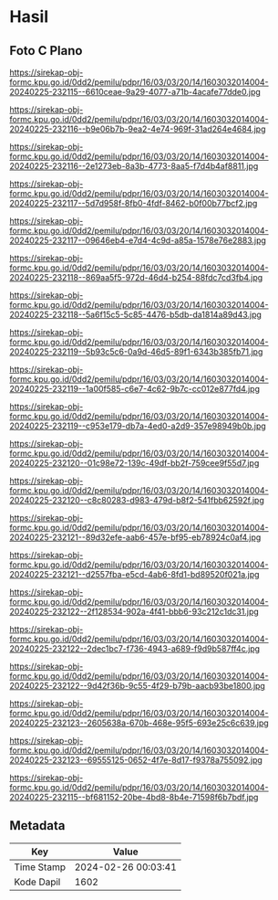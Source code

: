 # Hasil

## Foto C Plano

https://sirekap-obj-formc.kpu.go.id/0dd2/pemilu/pdpr/16/03/03/20/14/1603032014004-20240225-232115--6610ceae-9a29-4077-a71b-4acafe77dde0.jpg

https://sirekap-obj-formc.kpu.go.id/0dd2/pemilu/pdpr/16/03/03/20/14/1603032014004-20240225-232116--b9e06b7b-9ea2-4e74-969f-31ad264e4684.jpg

https://sirekap-obj-formc.kpu.go.id/0dd2/pemilu/pdpr/16/03/03/20/14/1603032014004-20240225-232116--2e1273eb-8a3b-4773-8aa5-f7d4b4af8811.jpg

https://sirekap-obj-formc.kpu.go.id/0dd2/pemilu/pdpr/16/03/03/20/14/1603032014004-20240225-232117--5d7d958f-8fb0-4fdf-8462-b0f00b77bcf2.jpg

https://sirekap-obj-formc.kpu.go.id/0dd2/pemilu/pdpr/16/03/03/20/14/1603032014004-20240225-232117--09646eb4-e7d4-4c9d-a85a-1578e76e2883.jpg

https://sirekap-obj-formc.kpu.go.id/0dd2/pemilu/pdpr/16/03/03/20/14/1603032014004-20240225-232118--869aa5f5-972d-46d4-b254-88fdc7cd3fb4.jpg

https://sirekap-obj-formc.kpu.go.id/0dd2/pemilu/pdpr/16/03/03/20/14/1603032014004-20240225-232118--5a6f15c5-5c85-4476-b5db-da1814a89d43.jpg

https://sirekap-obj-formc.kpu.go.id/0dd2/pemilu/pdpr/16/03/03/20/14/1603032014004-20240225-232119--5b93c5c6-0a9d-46d5-89f1-6343b385fb71.jpg

https://sirekap-obj-formc.kpu.go.id/0dd2/pemilu/pdpr/16/03/03/20/14/1603032014004-20240225-232119--1a00f585-c6e7-4c62-9b7c-cc012e877fd4.jpg

https://sirekap-obj-formc.kpu.go.id/0dd2/pemilu/pdpr/16/03/03/20/14/1603032014004-20240225-232119--c953e179-db7a-4ed0-a2d9-357e98949b0b.jpg

https://sirekap-obj-formc.kpu.go.id/0dd2/pemilu/pdpr/16/03/03/20/14/1603032014004-20240225-232120--01c98e72-139c-49df-bb2f-759cee9f55d7.jpg

https://sirekap-obj-formc.kpu.go.id/0dd2/pemilu/pdpr/16/03/03/20/14/1603032014004-20240225-232120--c8c80283-d983-479d-b8f2-541fbb62592f.jpg

https://sirekap-obj-formc.kpu.go.id/0dd2/pemilu/pdpr/16/03/03/20/14/1603032014004-20240225-232121--89d32efe-aab6-457e-bf95-eb78924c0af4.jpg

https://sirekap-obj-formc.kpu.go.id/0dd2/pemilu/pdpr/16/03/03/20/14/1603032014004-20240225-232121--d2557fba-e5cd-4ab6-8fd1-bd89520f021a.jpg

https://sirekap-obj-formc.kpu.go.id/0dd2/pemilu/pdpr/16/03/03/20/14/1603032014004-20240225-232122--2f128534-902a-4f41-bbb6-93c212c1dc31.jpg

https://sirekap-obj-formc.kpu.go.id/0dd2/pemilu/pdpr/16/03/03/20/14/1603032014004-20240225-232122--2dec1bc7-f736-4943-a689-f9d9b587ff4c.jpg

https://sirekap-obj-formc.kpu.go.id/0dd2/pemilu/pdpr/16/03/03/20/14/1603032014004-20240225-232122--9d42f36b-9c55-4f29-b79b-aacb93be1800.jpg

https://sirekap-obj-formc.kpu.go.id/0dd2/pemilu/pdpr/16/03/03/20/14/1603032014004-20240225-232123--2605638a-670b-468e-95f5-693e25c6c639.jpg

https://sirekap-obj-formc.kpu.go.id/0dd2/pemilu/pdpr/16/03/03/20/14/1603032014004-20240225-232123--69555125-0652-4f7e-8d17-f9378a755092.jpg

https://sirekap-obj-formc.kpu.go.id/0dd2/pemilu/pdpr/16/03/03/20/14/1603032014004-20240225-232115--bf681152-20be-4bd8-8b4e-71598f6b7bdf.jpg


## Metadata

| Key        | Value               |
| ---------- | ------------------- |
| Time Stamp | 2024-02-26 00:03:41 |
| Kode Dapil | 1602                |



